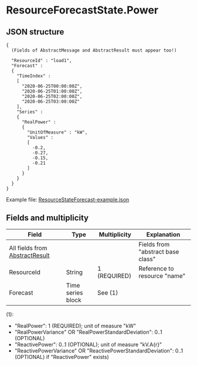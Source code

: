 # ResourceForecastState.Power

## JSON structure

```nohighlight
{
  (Fields of AbstractMessage and AbstractResult must appear too!)

  "ResourceId" : "load1",
  "Forecast" :
  {
    "TimeIndex" :
    [
      "2020-06-25T00:00:00Z",
      "2020-06-25T01:00:00Z",
      "2020-06-25T02:00:00Z",
      "2020-06-25T03:00:00Z"
    ],
    "Series" :
    {
      "RealPower" :
      {
        "UnitOfMeasure" : "kW",
        "Values" :
        [
          -0.2,
          -0.27,
          -0.15,
          -0.21
        ]
      }
    }
  }
}
```

Example file: [ResourceStateForecast-example.json](json/ResourceStateForecast-example.json)

## Fields and multiplicity

| Field | Type | Multiplicity | Explanation |
| --- | --- | --- | --- |
| All fields from [AbstractResult](core_msg-abstractresult.md) | | | Fields from "abstract base class" |
| ResourceId | String | 1 (REQUIRED) | Reference to resource "name" |
| Forecast | Time series block | See (1) |  |

(1):

- "RealPower": 1 (REQUIRED); unit of measure "kW"
- "RealPowerVariance" OR "RealPowerStandardDeviation": 0..1 (OPTIONAL)
- "ReactivePower": 0..1 (OPTIONAL); unit of measure "kV.A{r}"
- "ReactivePowerVariance" OR "ReactivePowerStandardDeviation": 0..1 (OPTIONAL) if "ReactivePower" exists)
